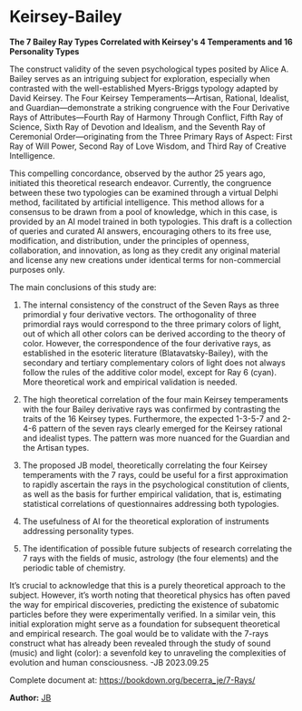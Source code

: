 # Keirsey-Bailey

**The 7 Bailey Ray Types Correlated with Keirsey's 4 Temperaments and 16 Personality Types**

The construct validity of the seven psychological types posited by Alice A. Bailey serves as an intriguing subject for exploration, especially when contrasted with the well-established Myers-Briggs typology adapted by David Keirsey. The Four Keirsey Temperaments—Artisan, Rational, Idealist, and Guardian—demonstrate a striking congruence with the Four Derivative Rays of Attributes—Fourth Ray of Harmony Through Conflict, Fifth Ray of Science, Sixth Ray of Devotion and Idealism, and the Seventh Ray of Ceremonial Order—originating from the Three Primary Rays of Aspect: First Ray of Will Power, Second Ray of Love Wisdom, and Third Ray of Creative Intelligence.

This compelling concordance, observed by the author 25 years ago, initiated this theoretical research endeavor. Currently, the congruence between these two typologies can be examined through a virtual Delphi method, facilitated by artificial intelligence. This method allows for a consensus to be drawn from a pool of knowledge, which in this case, is provided by an AI model trained in both typologies. This draft is a collection of queries and curated AI answers, encouraging others to its free use, modification, and distribution, under the principles of openness, collaboration, and innovation, as long as they credit any original material and license any new creations under identical terms for non-commercial purposes only.   

The main conclusions of this study are:

1. The internal consistency of the construct of the Seven Rays as three primordial y four derivative vectors. The orthogonality of three primordial rays would correspond to the three primary colors of light, out of which all other colors can be derived according to the theory of color. However, the correspondence of the four derivative rays, as established in the esoteric literature (Blatavatsky-Bailey), with the secondary and tertiary complementary colors of light does not always follow the rules of the additive color model, except for Ray 6 (cyan). More theoretical work and empirical validation is needed.

2. The high theoretical correlation of the four main Keirsey temperaments with the four Bailey derivative rays was confirmed by contrasting the traits of the 16 Keirsey types. Furthermore, the expected 1-3-5-7 and 2-4-6 pattern of the seven rays clearly emerged for the Keirsey rational and idealist types. The pattern was more nuanced for the Guardian and the Artisan types.

3. The proposed JB model, theoretically correlating the four Keirsey temperaments with the 7 rays, could be useful for a first approximation to rapidly ascertain the rays in the psychological constitution of clients, as well as the basis for further empirical validation, that is, estimating statistical correlations of questionnaires addressing both typologies.

4. The usefulness of AI for the theoretical exploration of instruments addressing personality types.

5. The identification of possible future subjects of research correlating the 7 rays with the fields of music, astrology (the four elements) and the periodic table of chemistry. 

It’s crucial to acknowledge that this is a purely theoretical approach to the subject. However, it’s worth noting that theoretical physics has often paved the way for empirical discoveries, predicting the existence of subatomic particles before they were experimentally verified. In a similar vein, this initial exploration might serve as a foundation for subsequent theoretical and empirical research. The goal would be to validate with the 7-rays construct what has already been revealed through the study of sound (music) and light (color): a sevenfold key to unraveling the complexities of evolution and human consciousness. -JB 2023.09.25

Complete document at: <https://bookdown.org/becerra_je/7-Rays/>

**Author:** [JB](https://bookdown.org/becerra_je/Jasper01/author-jb.html#biographical-sketch)



